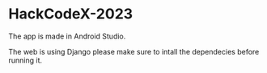 # HackCodeX-2023

The app is made in Android Studio.

The web is using Django please make sure to intall the dependecies before running it. 